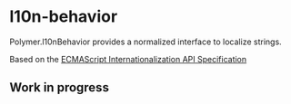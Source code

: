 # l10n-behavior

Polymer.l10nBehavior provides a normalized interface to localize strings.

Based on the [ECMAScript Internationalization API Specification](http://ecma-international.org/ecma-402/1.0/)


## Work in progress




